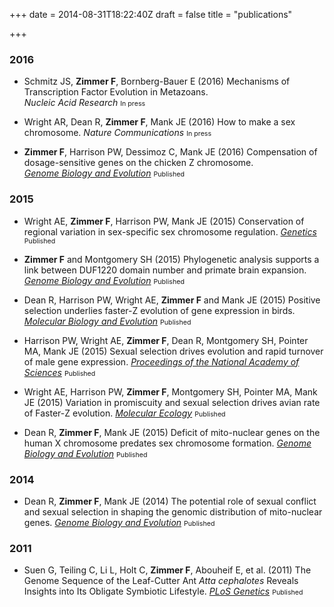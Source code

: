 +++
date = 2014-08-31T18:22:40Z
draft = false
title = "publications"

+++
### 2016
* Schmitz JS, **Zimmer F**, Bornberg-Bauer E (2016) Mechanisms of Transcription Factor Evolution in Metazoans. <br> *Nucleic Acid Research* <span class="label label-success" style="font-size: 8pt;">In press</span>

* Wright AR, Dean R, **Zimmer F**, Mank JE (2016) How to make a sex chromosome. *Nature Communications* <span class="label label-success" style="font-size: 8pt;">In press</span>

* **Zimmer F**, Harrison PW, Dessimoz C, Mank JE (2016) Compensation of dosage-sensitive genes on the chicken Z chromosome. <br>[*Genome Biology and Evolution*](http://gbe.oxfordjournals.org/content/8/4/1233) <span class="label label-success" style="font-size: 8pt;">Published</span>

### 2015

* Wright AE, **Zimmer F**, Harrison PW, Mank JE (2015) Conservation of regional variation in sex-specific sex chromosome regulation. [*Genetics*](http://www.genetics.org/content/early/2015/08/04/genetics.115.179234.abstract) <span class="label label-success" style="font-size: 8pt;">Published</span>

* **Zimmer F** and Montgomery SH (2015) Phylogenetic analysis supports a link between DUF1220 domain number and primate brain expansion. [*Genome Biology and Evolution*](http://gbe.oxfordjournals.org/content/7/8/2083) <span class="label label-success" style="font-size: 8pt;">Published</span>

* Dean R, Harrison PW, Wright AE, **Zimmer F** and Mank JE (2015) Positive selection underlies faster-Z evolution of gene expression in birds.  [*Molecular Biology and Evolution*](http://www.ucl.ac.uk/mank-group/pdf/2015%20MBE%20Fast%20Exp%20Z.pdf) <span class="label label-success" style="font-size: 8pt;">Published</span>

* Harrison PW, Wright AE, **Zimmer F**, Dean R, Montgomery SH, Pointer MA, Mank JE (2015) Sexual selection drives evolution and rapid turnover of male gene expression. [*Proceedings of the National Academy of Sciences*](http://www.ucl.ac.uk/mank-group/pdf/2015%20PNAS%20male%20expression.pdf) <span class="label label-success" style="font-size: 8pt;">Published</span>

* Wright AE, Harrison PW, **Zimmer F**, Montgomery SH, Pointer MA, Mank JE (2015)  Variation in promiscuity and sexual selection drives avian rate of Faster-Z evolution. [*Molecular Ecology*](http://www.ucl.ac.uk/mank-group/pdf/2015%20Mol%20Ecol%20FastZ.pdf) <span class="label label-success" style="font-size: 8pt;">Published</span>

* Dean R, **Zimmer F**, Mank JE (2015) Deficit of mito-nuclear genes on the human X chromosome predates sex chromosome formation. [*Genome Biology and Evolution*](http://www.ucl.ac.uk/mank-group/pdf/2015%20GBE%20MitoX.pdf) <span class="label label-success" style="font-size: 8pt;">Published</span>

### 2014

* Dean R, **Zimmer F**, Mank JE (2014) The potential role of sexual conflict and sexual selection in shaping the genomic distribution of mito-nuclear genes. [*Genome Biology and Evolution*](http://www.ucl.ac.uk/mank-group/pdf/2014%20GBE%20MitoNuc.pdf) <span class="label label-success" style="font-size: 8pt;">Published</span>

### 2011

* Suen G, Teiling C, Li L, Holt C, **Zimmer F**, Abouheif E, et al. (2011) The Genome Sequence of the Leaf-Cutter Ant *Atta cephalotes* Reveals Insights into Its Obligate Symbiotic Lifestyle.  <a href="http://www.plosgenetics.org/article/info%3Adoi%2F10.1371%2Fjournal.pgen.1002007">*PLoS Genetics*</a> <span class="label label-success" style="font-size: 8pt;">Published</span>
